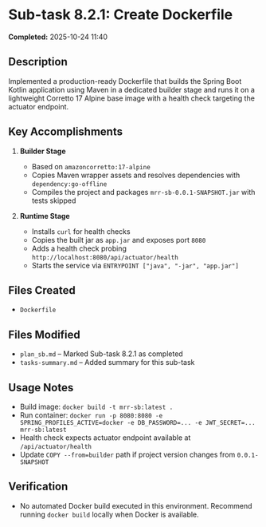 # Sub-task 8.2.1: Create Dockerfile

**Completed:** 2025-10-24 11:40

## Description

Implemented a production-ready Dockerfile that builds the Spring Boot Kotlin application using Maven in a dedicated builder stage and runs it on a lightweight Corretto 17 Alpine base image with a health check targeting the actuator endpoint.

## Key Accomplishments

1. **Builder Stage**
   - Based on `amazoncorretto:17-alpine`
   - Copies Maven wrapper assets and resolves dependencies with `dependency:go-offline`
   - Compiles the project and packages `mrr-sb-0.0.1-SNAPSHOT.jar` with tests skipped

2. **Runtime Stage**
   - Installs `curl` for health checks
   - Copies the built jar as `app.jar` and exposes port `8080`
   - Adds a health check probing `http://localhost:8080/api/actuator/health`
   - Starts the service via `ENTRYPOINT ["java", "-jar", "app.jar"]`

## Files Created

- `Dockerfile`

## Files Modified

- `plan_sb.md` – Marked Sub-task 8.2.1 as completed
- `tasks-summary.md` – Added summary for this sub-task

## Usage Notes

- Build image: `docker build -t mrr-sb:latest .`
- Run container: `docker run -p 8080:8080 -e SPRING_PROFILES_ACTIVE=docker -e DB_PASSWORD=... -e JWT_SECRET=... mrr-sb:latest`
- Health check expects actuator endpoint available at `/api/actuator/health`
- Update `COPY --from=builder` path if project version changes from `0.0.1-SNAPSHOT`

## Verification

- No automated Docker build executed in this environment. Recommend running `docker build` locally when Docker is available.

